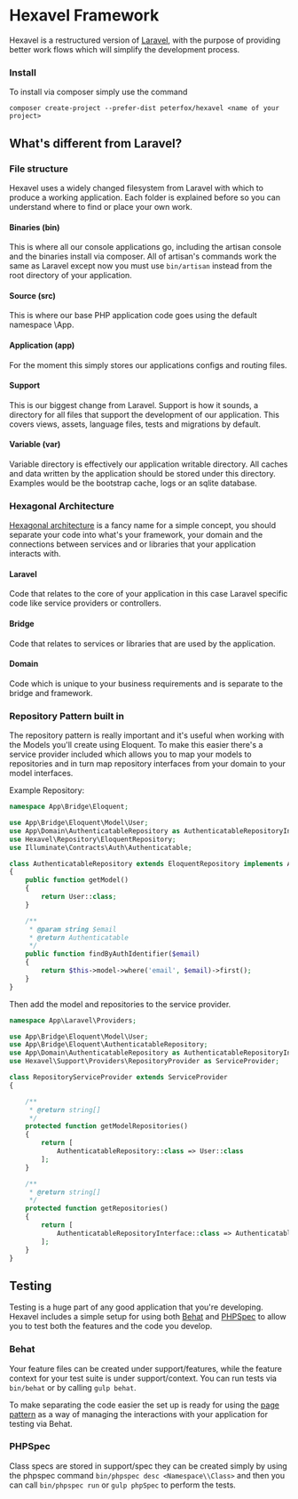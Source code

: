 # Hexavel Framework

Hexavel is a restructured version of [Laravel](http://laravel.com), with the purpose of providing better work flows which
will simplify the development process.

### Install

To install via composer simply use the command

```
composer create-project --prefer-dist peterfox/hexavel <name of your project>
```

## What's different from Laravel?

### File structure

Hexavel uses a widely changed filesystem from Laravel with which to produce a working application. Each folder is
explained before so you can understand where to find or place your own work.

#### Binaries (bin)

This is where all our console applications go, including the artisan console and the binaries install via composer.
All of artisan's commands work the same as Laravel except now you must use `bin/artisan` instead from the root directory of your
application.

#### Source (src)

This is where our base PHP application code goes using the default namespace \App.

#### Application (app)

For the moment this simply stores our applications configs and routing files.

#### Support

This is our biggest change from Laravel. Support is how it sounds, a directory for all files that support the 
development of our application. This covers views, assets, language files, tests and migrations by default.

#### Variable (var)

Variable directory is effectively our application writable directory. All caches and data written by the application
should be stored under this directory. Examples would be the bootstrap cache, logs or an sqlite database.

### Hexagonal Architecture

[Hexagonal architecture](http://fideloper.com/hexagonal-architecture) is a fancy name for a simple concept, 
you should separate your code into what's your framework, your domain and the connections between services
and or libraries that your application interacts with.

#### Laravel
Code that relates to the core of your application in this case Laravel specific code like
service providers or controllers.

#### Bridge
Code that relates to services or libraries that are used by the application.

#### Domain
Code which is unique to your business requirements and is separate to the bridge and framework.

### Repository Pattern built in

The repository pattern is really important and it's useful when working with the Models you'll create using Eloquent.
To make this easier there's a service provider included which allows you to map your models to repositories and in
turn map repository interfaces from your domain to your model interfaces.

Example Repository:

```php
namespace App\Bridge\Eloquent;

use App\Bridge\Eloquent\Model\User;
use App\Domain\AuthenticatableRepository as AuthenticatableRepositoryInterface;
use Hexavel\Repository\EloquentRepository;
use Illuminate\Contracts\Auth\Authenticatable;

class AuthenticatableRepository extends EloquentRepository implements AuthenticatableRepositoryInterface
{
    public function getModel()
    {
        return User::class;
    }

    /**
     * @param string $email
     * @return Authenticatable
     */
    public function findByAuthIdentifier($email)
    {
        return $this->model->where('email', $email)->first();
    }
}
```

Then add the model and repositories to the service provider.

```php
namespace App\Laravel\Providers;

use App\Bridge\Eloquent\Model\User;
use App\Bridge\Eloquent\AuthenticatableRepository;
use App\Domain\AuthenticatableRepository as AuthenticatableRepositoryInterface;
use Hexavel\Support\Providers\RepositoryProvider as ServiceProvider;

class RepositoryServiceProvider extends ServiceProvider
{

    /**
     * @return string[]
     */
    protected function getModelRepositories()
    {
        return [
            AuthenticatableRepository::class => User::class
        ];
    }

    /**
     * @return string[]
     */
    protected function getRepositories()
    {
        return [
            AuthenticatableRepositoryInterface::class => AuthenticatableRepository::class
        ];
    }
}
```

## Testing

Testing is a huge part of any good application that you're developing. Hexavel includes a simple setup for using
both [Behat](http://docs.behat.org/en/v3.0/) and [PHPSpec](http://phpspec.readthedocs.org/en/latest/) to allow you to 
test both the features and the code you develop.

### Behat

Your feature files can be created under support/features, while the feature context for your test suite is under
support/context. You can run tests via `bin/behat` or by calling `gulp behat`.

To make separating the code easier the set up is ready for using the 
[page pattern](http://capgemini.github.io/bdd/effective-bdd/)
as a way of managing the interactions with your application for testing via Behat. 

### PHPSpec

Class specs are stored in support/spec they can be created simply by using the 
phpspec command `bin/phpspec desc <Namespace\\Class>` and then you can call `bin/phpspec run`
or `gulp phpSpec` to perform the tests.
